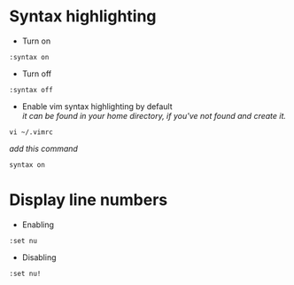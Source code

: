 # Syntax highlighting
* Turn on
```
:syntax on
```
* Turn off
```
:syntax off
```
* Enable vim syntax highlighting by default  
_it can be found in your home directory, if you've not found and create it._
```
vi ~/.vimrc
```
_add this command_
```
syntax on
```


#	Display line numbers
* Enabling
```
:set nu
```
* Disabling
```
:set nu!
```
